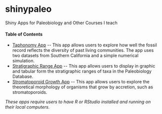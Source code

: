 # shinypaleo
Shiny Apps for Paleobiology and Other Courses I teach

#### Table of Contents
* [Taphonomy App](taphonomy/README.md) -- This app allows users to explore how well the fossil record reflects the diversity of past living communities. The app uses two datasets from Southern California and a simple numerical simulation.
* [Stratigraphic Range App](stratRange/README.md) -- This app allows users to display in graphic and tabular form the stratigraphic ranges of taxa in the Paleobiology Database.
* [Stromatoporoid Growth App](stromModel/README.md) -- This app allows users to explore the theoretical morphology of organisms that grow by accretion, such as stromatoporoids.

*These apps require users to have R or RStudio installed and running on their local computers.*
